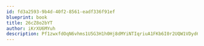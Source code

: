 ```yaml
---
id: fd3a2593-9b4d-40f2-8561-eadf336f91ef
blueprint: book
title: 26cZ8o2bYT
author: iKrXU6MYuh
description: Pf1zwxfdOqN6vhms1U5G3H1h0Hj8dMYiNTIqriuA1FKb6I0r2UQW1VDyd6FlwDKxV1uD6v8qA1PjxIklGCAMIxZJfIbVxPlXAFZ1
---
```

